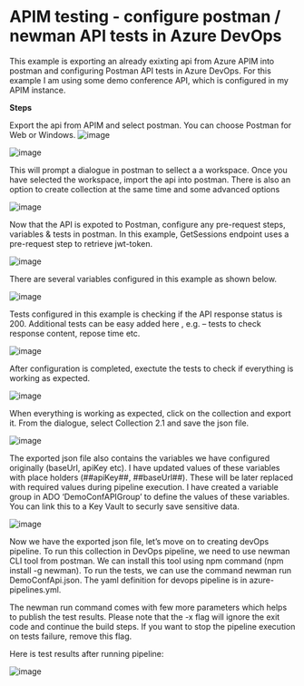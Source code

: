 # APIM testing - configure postman / newman API tests in Azure DevOps 

This example is exporting an already exixting api from Azure APIM into postman and configuring Postman API tests in Azure DevOps. For this example I am using some demo conference API, which is configured in my APIM instance. 

**Steps**

Export the api from APIM and select postman. You can choose Postman for Web or Windows. 
![image](https://user-images.githubusercontent.com/11030157/221816088-01e9c80c-d76b-480f-bc37-5dcf34ec4b08.png)

 ![image](https://user-images.githubusercontent.com/11030157/221816111-8df3d50c-271b-4310-a52c-cbe3ab24747f.png)
 

This will prompt a dialogue in postman to sellect a a workspace. Once you have selected the workspace, import the api into postman. There is also an option to create collection at the same time and some advanced options

 ![image](https://user-images.githubusercontent.com/11030157/221816180-0a1d8753-96c1-4b01-a12a-ffd3c5885ffb.png)


Now that the API is expoted to Postman, configure any pre-request steps, variables & tests in postman. In this example, GetSessions endpoint uses a pre-request step to retrieve jwt-token. 

 ![image](https://user-images.githubusercontent.com/11030157/221816275-9bd74d87-0a2e-40b2-9ecf-3b8d593345ef.png)


There are several variables configured in this example as shown below. 

![image](https://user-images.githubusercontent.com/11030157/221816332-8ead5b11-f998-49b3-ad11-0e8c169edc2b.png)

 
Tests configured in this example is checking if the API response status is 200. Additional tests can be easy added here , e.g. – tests to check response content, repose time etc.
 
 ![image](https://user-images.githubusercontent.com/11030157/221816363-c42dce0c-4106-4900-acab-4cda78b6fff2.png)


After configuration is completed, exectute the tests to check if everything is working as expected. 

 ![image](https://user-images.githubusercontent.com/11030157/221816417-5cc4b758-c038-4097-baf7-487f97296194.png)


When everything is working as expected, click on the collection and export it. From the dialogue, select Collection 2.1 and save the json file.

 ![image](https://user-images.githubusercontent.com/11030157/221816459-39d6d853-5a28-4093-8bdf-4371d76f1703.png)


The exported json file also contains the variables we have configured originally (baseUrl, apiKey etc). I have updated values of these variables with place holders (##apiKey##, ##baseUrl##). These will be later replaced with required values during pipeline execution. I have created a variable group in ADO ‘DemoConfAPIGroup’ to define the values of these variables. You can link this to a Key Vault to securly save sensitive data. 
 
 ![image](https://user-images.githubusercontent.com/11030157/221816533-01e5481c-b034-425d-b9c7-e67ca4abb091.png)

Now we have the exported json file, let’s move on to creating devOps pipeline. To run this collection in DevOps pipeline, we need to use newman CLI tool from postman. We can install this tool using npm command (npm install -g newman). To run the tests, we can use the command newman run  DemoConfApi.json. The yaml definition for devops pipeline is  in azure-pipelines.yml.

The newman run command comes with few more parameters which helps to publish the test results. Please note that the -x flag will ignore the exit code and continue the build steps. If you want to stop the pipeline execution on tests failure, remove this flag. 

Here is test results after running pipeline:

 ![image](https://user-images.githubusercontent.com/11030157/221816590-cea66442-72b4-4640-9381-c081cdf89314.png)

